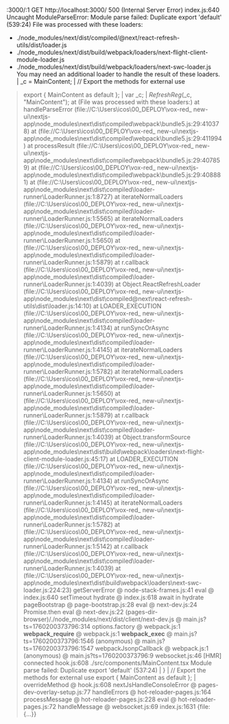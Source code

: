 
:3000/:1  GET http://localhost:3000/ 500 (Internal Server Error)
index.js:640 Uncaught ModuleParseError: Module parse failed: Duplicate export 'default' (539:24)
File was processed with these loaders:
 * ./node_modules/next/dist/compiled/@next/react-refresh-utils/dist/loader.js
 * ./node_modules/next/dist/build/webpack/loaders/next-flight-client-module-loader.js
 * ./node_modules/next/dist/build/webpack/loaders/next-swc-loader.js
You may need an additional loader to handle the result of these loaders.
| _c = MainContent;
| // Export the methods for external use
> export { MainContent as default };
| var _c;
| $RefreshReg$(_c, "MainContent");
    at <unknown> (File was processed with these loaders:)
    at handleParseError (file://C:\Users\icos\00_DEPLOY\vox-red\_ new-ui\nextjs-app\node_modules\next\dist\compiled\webpack\bundle5.js:29:410378)
    at <unknown> (file://C:\Users\icos\00_DEPLOY\vox-red\_ new-ui\nextjs-app\node_modules\next\dist\compiled\webpack\bundle5.js:29:411994)
    at processResult (file://C:\Users\icos\00_DEPLOY\vox-red\_ new-ui\nextjs-app\node_modules\next\dist\compiled\webpack\bundle5.js:29:407859)
    at <unknown> (file://C:\Users\icos\00_DEPLOY\vox-red\_ new-ui\nextjs-app\node_modules\next\dist\compiled\webpack\bundle5.js:29:408881)
    at <unknown> (file://C:\Users\icos\00_DEPLOY\vox-red\_ new-ui\nextjs-app\node_modules\next\dist\compiled\loader-runner\LoaderRunner.js:1:8727)
    at iterateNormalLoaders (file://C:\Users\icos\00_DEPLOY\vox-red\_ new-ui\nextjs-app\node_modules\next\dist\compiled\loader-runner\LoaderRunner.js:1:5565)
    at iterateNormalLoaders (file://C:\Users\icos\00_DEPLOY\vox-red\_ new-ui\nextjs-app\node_modules\next\dist\compiled\loader-runner\LoaderRunner.js:1:5650)
    at <unknown> (file://C:\Users\icos\00_DEPLOY\vox-red\_ new-ui\nextjs-app\node_modules\next\dist\compiled\loader-runner\LoaderRunner.js:1:5879)
    at r.callback (file://C:\Users\icos\00_DEPLOY\vox-red\_ new-ui\nextjs-app\node_modules\next\dist\compiled\loader-runner\LoaderRunner.js:1:4039)
    at Object.ReactRefreshLoader (file://C:\Users\icos\00_DEPLOY\vox-red\_ new-ui\nextjs-app\node_modules\next\dist\compiled\@next\react-refresh-utils\dist\loader.js:14:10)
    at LOADER_EXECUTION (file://C:\Users\icos\00_DEPLOY\vox-red\_ new-ui\nextjs-app\node_modules\next\dist\compiled\loader-runner\LoaderRunner.js:1:4134)
    at runSyncOrAsync (file://C:\Users\icos\00_DEPLOY\vox-red\_ new-ui\nextjs-app\node_modules\next\dist\compiled\loader-runner\LoaderRunner.js:1:4145)
    at iterateNormalLoaders (file://C:\Users\icos\00_DEPLOY\vox-red\_ new-ui\nextjs-app\node_modules\next\dist\compiled\loader-runner\LoaderRunner.js:1:5782)
    at iterateNormalLoaders (file://C:\Users\icos\00_DEPLOY\vox-red\_ new-ui\nextjs-app\node_modules\next\dist\compiled\loader-runner\LoaderRunner.js:1:5650)
    at <unknown> (file://C:\Users\icos\00_DEPLOY\vox-red\_ new-ui\nextjs-app\node_modules\next\dist\compiled\loader-runner\LoaderRunner.js:1:5879)
    at r.callback (file://C:\Users\icos\00_DEPLOY\vox-red\_ new-ui\nextjs-app\node_modules\next\dist\compiled\loader-runner\LoaderRunner.js:1:4039)
    at Object.transformSource (file://C:\Users\icos\00_DEPLOY\vox-red\_ new-ui\nextjs-app\node_modules\next\dist\build\webpack\loaders\next-flight-client-module-loader.js:45:17)
    at LOADER_EXECUTION (file://C:\Users\icos\00_DEPLOY\vox-red\_ new-ui\nextjs-app\node_modules\next\dist\compiled\loader-runner\LoaderRunner.js:1:4134)
    at runSyncOrAsync (file://C:\Users\icos\00_DEPLOY\vox-red\_ new-ui\nextjs-app\node_modules\next\dist\compiled\loader-runner\LoaderRunner.js:1:4145)
    at iterateNormalLoaders (file://C:\Users\icos\00_DEPLOY\vox-red\_ new-ui\nextjs-app\node_modules\next\dist\compiled\loader-runner\LoaderRunner.js:1:5782)
    at <unknown> (file://C:\Users\icos\00_DEPLOY\vox-red\_ new-ui\nextjs-app\node_modules\next\dist\compiled\loader-runner\LoaderRunner.js:1:5142)
    at r.callback (file://C:\Users\icos\00_DEPLOY\vox-red\_ new-ui\nextjs-app\node_modules\next\dist\compiled\loader-runner\LoaderRunner.js:1:4039)
    at <unknown> (file://C:\Users\icos\00_DEPLOY\vox-red\_ new-ui\nextjs-app\node_modules\next\dist\build\webpack\loaders\next-swc-loader.js:224:23)
getServerError @ node-stack-frames.js:41
eval @ index.js:640
setTimeout
hydrate @ index.js:618
await in hydrate
pageBootstrap @ page-bootstrap.js:28
eval @ next-dev.js:24
Promise.then
eval @ next-dev.js:22
(pages-dir-browser)/./node_modules/next/dist/client/next-dev.js @ main.js?ts=1760200373796:314
options.factory @ webpack.js:1
__webpack_require__ @ webpack.js:1
__webpack_exec__ @ main.js?ts=1760200373796:1546
(anonymous) @ main.js?ts=1760200373796:1547
webpackJsonpCallback @ webpack.js:1
(anonymous) @ main.js?ts=1760200373796:9
websocket.js:46 [HMR] connected
hook.js:608 ./src/components/MainContent.tsx
Module parse failed: Duplicate export 'default' (537:24)
| }
| // Export the methods for external use
> export { MainContent as default };
|
overrideMethod @ hook.js:608
nextJsHandleConsoleError @ pages-dev-overlay-setup.js:77
handleErrors @ hot-reloader-pages.js:164
processMessage @ hot-reloader-pages.js:228
eval @ hot-reloader-pages.js:72
handleMessage @ websocket.js:69
index.js:1631 {file: {…}}
